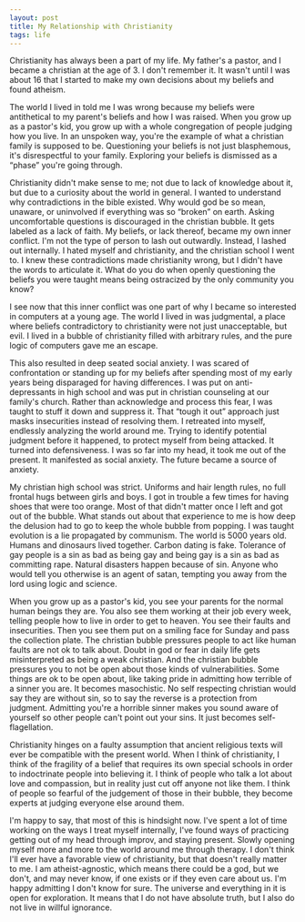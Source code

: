 ```yaml
---
layout: post
title: My Relationship with Christianity
tags: life
---
```


Christianity has always been a part of my life. My father's a pastor, and I became a christian at the age of 3. I don't remember it. It wasn't until I was about 16 that I started to make my own decisions about my beliefs and found atheism.

The world I lived in told me I was wrong because my beliefs were antithetical to my parent's beliefs and how I was raised. When you grow up as a pastor's kid, you grow up with a whole congregation of people judging how you live. In an unspoken way, you're the example of what a christian family is supposed to be. Questioning your beliefs is not just blasphemous, it's disrespectful to your family. Exploring your beliefs is dismissed as a “phase” you're going through.

Christianity didn't make sense to me; not due to lack of knowledge about it, but due to a curiosity about the world in general. I wanted to understand why contradictions in the bible existed. Why would god be so mean, unaware, or uninvolved if everything was so “broken” on earth. Asking uncomfortable questions is discouraged in the christian bubble. It gets labeled as a lack of faith. My beliefs, or lack thereof, became my own inner conflict. I'm not the type of person to lash out outwardly. Instead, I lashed out internally. I hated myself and christianity, and the christian school I went to. I knew these contradictions made christianity wrong, but I didn't have the words to articulate it. What do you do when openly questioning the beliefs you were taught means being ostracized by the only community you know?

I see now that this inner conflict was one part of why I became so interested in computers at a young age. The world I lived in was judgmental, a place where beliefs contradictory to christianity were not just unacceptable, but evil. I lived in a bubble of christianity filled with arbitrary rules, and the pure logic of computers gave me an escape.

This also resulted in deep seated social anxiety. I was scared of confrontation or standing up for my beliefs after spending most of my early years being disparaged for having differences. I was put on anti-depressants in high school and was put in christian counseling at our family's church. Rather than acknowledge and process this fear, I was taught to stuff it down and suppress it. That “tough it out” approach just masks insecurities instead of resolving them. I retreated into myself, endlessly analyzing the world around me. Trying to identify potential judgment before it happened, to protect myself from being attacked. It turned into defensiveness. I was so far into my head, it took me out of the present. It manifested as social anxiety. The future became a source of anxiety.

My christian high school was strict. Uniforms and hair length rules, no full frontal hugs between girls and boys. I got in trouble a few times for having shoes that were too orange. Most of that didn't matter once I left and got out of the bubble. What stands out about that experience to me is how deep the delusion had to go to keep the whole bubble from popping. I was taught evolution is a lie propagated by communism. The world is 5000 years old. Humans and dinosaurs lived together. Carbon dating is fake. Tolerance of gay people is a sin as bad as being gay and being gay is a sin as bad as committing rape. Natural disasters happen because of sin. Anyone who would tell you otherwise is an agent of satan, tempting you away from the lord using logic and science.

When you grow up as a pastor's kid, you see your parents for the normal human beings they are. You also see them working at their job every week, telling people how to live in order to get to heaven. You see their faults and insecurities. Then you see them put on a smiling face for Sunday and pass the collection plate. The christian bubble pressures people to act like human faults are not ok to talk about. Doubt in god or fear in daily life gets misinterpreted as being a weak christian. And the christian bubble pressures you to not be open about those kinds of vulnerabilities. Some things are ok to be open about, like taking pride in admitting how terrible of a sinner you are. It becomes masochistic. No self respecting christian would say they are without sin, so to say the reverse is a protection from judgment. Admitting you're a horrible sinner makes you sound aware of yourself so other people can't point out your sins. It just becomes self-flagellation.

Christianity hinges on a faulty assumption that ancient religious texts will ever be compatible with the present world. When I think of christianity, I think of the fragility of a belief that requires its own special schools in order to indoctrinate people into believing it. I think of people who talk a lot about love and compassion, but in reality just cut off anyone not like them. I think of people so fearful of the judgement of those in their bubble, they become experts at judging everyone else around them.

I'm happy to say, that most of this is hindsight now. I've spent a lot of time working on the ways I treat myself internally, I've found ways of practicing getting out of my head through improv, and staying present. Slowly opening myself more and more to the world around me through therapy. I don't think I'll ever have a favorable view of christianity, but that doesn't really matter to me. I am atheist-agnostic, which means there could be a god, but we don't, and may never know, if one exists or if they even care about us. I'm happy admitting I don't know for sure. The universe and everything in it is open for exploration. It means that I do not have absolute truth, but I also do not live in willful ignorance.
